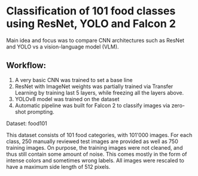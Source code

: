 # Classification of 101 food classes using ResNet, YOLO and Falcon 2

Main idea and focus was to compare CNN architectures such as ResNet and YOLO vs a vision-language model (VLM).

## Workflow:

1. A very basic CNN was trained to set a base line
2. ResNet with ImageNet weights was partially trained via Transfer Learning by training last 5 layers, while freezing all the layers above.
3. YOLOv8 model was trained on the dataset
4. Automatic pipeline was built for Falcon 2 to classify images via zero-shot prompting.

Dataset: food101 

This dataset consists of 101 food categories, with 101'000 images. For each class, 250 manually reviewed test images are provided as well as 750 training images. On purpose, the training images were not cleaned, and thus still contain some amount of noise. This comes mostly in the form of intense colors and sometimes wrong labels. All images were rescaled to have a maximum side length of 512 pixels.
